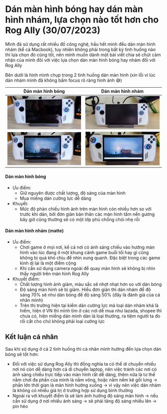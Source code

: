 # Dán màn hình bóng hay dán màn hình nhám, lựa chọn nào tốt hơn cho Rog Ally (30/07/2023)

Mình đã sử dụng rất nhiều đồ công nghệ, hầu hết mình đều dán màn hình nhám (kể cả Macbook), tuy nhiên không phải trong bất kỳ tình huống nào thì lựa chọn đó cũng tốt, nên mình muốn dành một bài viết chia sẽ chút cảm nhận của mình đôi với việc lựa chọn dán màn hình bóng hay nhám đối với Rog Ally

Bên dưới là hình mình chụp trong 2 tình huống dán màn hình (xin lỗi vì lúc dán nhám mình đã không bấm focus rõ ràng hình ảnh 😅)

| Dán màn hình bóng  | Dán màn hình nhám |
| ------------- | ------------- |
| ![](./dan-bong-01.jpg)  | ![](./dan-nham-01.jpg)  |
| ![](./dan-bong-02.jpg)  | ![](./dan-nham-02.jpg)  |

#### Dán màn hình bóng

- Ưu điểm:
  - Giữ nguyên được chất lượng, độ sáng của màn hình
  - Mua miếng dán cường lực dễ dàng
- Khuyết:
  - Mức độ phản chiếu hình ảnh trên màn hình còn nhiều hơn so với trước khi dán, bởi đơn giản bản thân các màn hình tấm nền gương bây giờ cũng thường sẽ có một lớp phủ chống chói nhẹ rồi

#### Dán màn hình nhám (matte)

- Ưu điểm:
  - Chơi game ở mọi nơi, kể cả nơi có ánh sáng chiếu vào hướng màn hình vào lúc đang ở một khung cảnh game buổi tối hay gì cũng không bị quá khó chịu để nhìn xung quanh. Đặc biệt trong các game kinh dị lại là một điểm cộng
  - Khi cần sử dụng camera ngoài để quay màn hình sẽ không bị nhìn thấy người trên màn hình Rog Ally
- Khuyết điểm:
  - Chất lượng hình ảnh giảm, màu sắc sẽ nhợt nhạt hơn so với dán bóng
  - Độ sáng màn hình sẽ bị giảm. Hiểu đơn giản thì dán nhám để độ sáng 70% sẽ như dán bóng để độ sáng 50% (đây là đánh giá của cá nhân mình)
  - Trên thị trường hiện tại kiếm dán cường lực mà loại dán nhám khá là hiếm, hiện ở VN thì mình tìm ở các nơi dễ mua như lazada, shopee thì chưa có, hiện miếng dán mình dán là loại thường, ra tiệm người ta đo rồi cắt cho chứ không phải loại cường lực

## Kết luận cá nhân

Sau khi sử dụng ở cả 2 tình huống thì cá nhân mình hướng đến lựa chọn dán bóng sẽ tốt hơn:

- Đối với việc sử dụng Rog Ally thì đồng nghĩa ta có thể di chuyển nhiều nơi nó còn dễ dàng hơn cả di chuyển laptop, nên việc tránh các nơi có ánh sáng chiếu trực tiếp vào màn hình rất dễ dàng, thêm nữa là tư thế nằm chơi đa phần của mình là nằm võng, hoặc nằm nềm kê gối lưng -> phần lớn thời gian là màn hình hướng xuống -> vì vậy nên việc dán nhám là không có nhiều giá trị ở trường hợp sử dụng bình thường
- Ngoài ra với khuyết điểm là sẽ làm ảnh hưởng độ sáng màn hình -> nếu cần sử dụng ở nơi nhiều ánh sáng -> sẽ phải tăng độ sáng nhiều lên -> pin hẻo